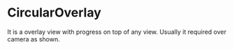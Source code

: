 # CircularOverlay
It is a overlay view with progress on top of any view. Usually it required over camera as shown.
